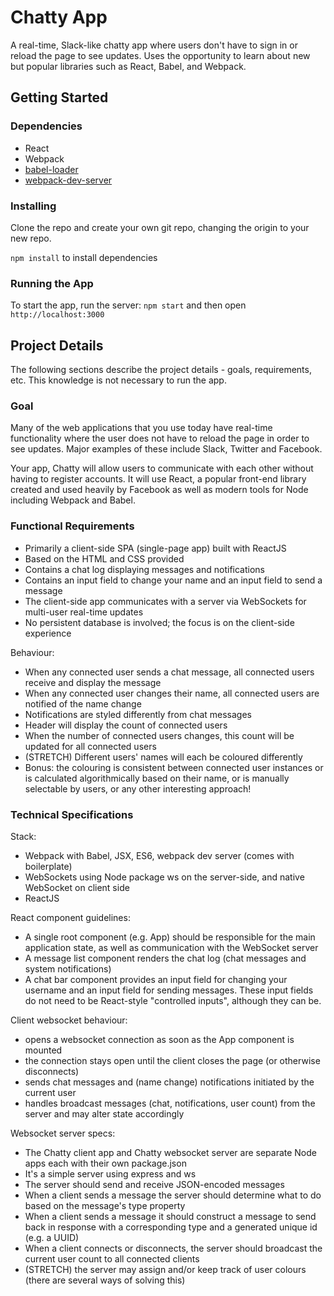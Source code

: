# Chatty App

A real-time, Slack-like chatty app where users don't have to sign in or reload the page to see updates. Uses the opportunity to learn about new but popular libraries such as React, Babel, and Webpack.

## Getting Started
### Dependencies

* React
* Webpack
* [babel-loader](https://github.com/babel/babel-loader)
* [webpack-dev-server](https://github.com/webpack/webpack-dev-server)

### Installing

Clone the repo and create your own git repo, changing the origin to your new repo.

`npm install` to install dependencies
### Running the App
To start the app, run the server: `npm start` and then open `http://localhost:3000`

## Project Details
The following sections describe the project details - goals, requirements, etc. This knowledge is not necessary to run the app.

### Goal
Many of the web applications that you use today have real-time functionality where the user does not have to reload the page in order to see updates. Major examples of these include Slack, Twitter and Facebook.

Your app, Chatty will allow users to communicate with each other without having to register accounts. It will use React, a popular front-end library created and used heavily by Facebook as well as modern tools for Node including Webpack and Babel.

### Functional Requirements
* Primarily a client-side SPA (single-page app) built with ReactJS
* Based on the HTML and CSS provided
* Contains a chat log displaying messages and notifications
* Contains an input field to change your name and an input field to send a message
* The client-side app communicates with a server via WebSockets for multi-user real-time updates
* No persistent database is involved; the focus is on the client-side experience

Behaviour:

* When any connected user sends a chat message, all connected users receive and display the message
* When any connected user changes their name, all connected users are notified of the name change
* Notifications are styled differently from chat messages
* Header will display the count of connected users
* When the number of connected users changes, this count will be updated for all connected users
* (STRETCH) Different users' names will each be coloured differently
* Bonus: the colouring is consistent between connected user instances or is calculated algorithmically based on their name, or is manually selectable by users, or any other interesting approach!

### Technical Specifications
Stack:

* Webpack with Babel, JSX, ES6, webpack dev server (comes with boilerplate)
* WebSockets using Node package ws on the server-side, and native WebSocket on client side
* ReactJS

React component guidelines:

* A single root component (e.g. App) should be responsible for the main application state, as well as communication with the WebSocket server
* A message list component renders the chat log (chat messages and system notifications)
* A chat bar component provides an input field for changing your username and an input field for sending messages. These input fields do not need to be React-style "controlled inputs", although they can be.

Client websocket behaviour:

* opens a websocket connection as soon as the App component is mounted
* the connection stays open until the client closes the page (or otherwise disconnects)
* sends chat messages and (name change) notifications initiated by the current user
* handles broadcast messages (chat, notifications, user count) from the server and may alter state accordingly

Websocket server specs:

* The Chatty client app and Chatty websocket server are separate Node apps each with their own package.json
* It's a simple server using express and ws
* The server should send and receive JSON-encoded messages
* When a client sends a message the server should determine what to do based on the message's type property
* When a client sends a message it should construct a message to send back in response with a corresponding type and a generated unique id (e.g. a UUID)
* When a client connects or disconnects, the server should broadcast the current user count to all connected clients
* (STRETCH) the server may assign and/or keep track of user colours (there are several ways of solving this)
